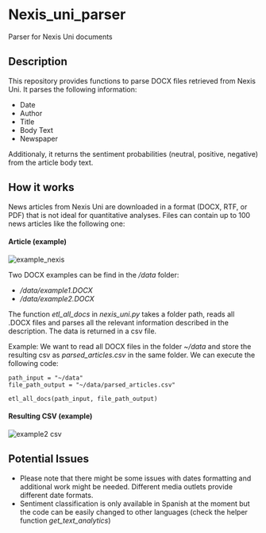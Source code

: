 # Nexis_uni_parser
Parser for Nexis Uni documents

## Description
This repository provides functions to parse DOCX files retrieved from Nexis Uni. It parses the following information:
- Date
- Author
- Title
- Body Text
- Newspaper

Additionaly, it returns the sentiment probabilities (neutral, positive, negative) from the article body text.

## How it works

News articles from Nexis Uni are downloaded in a format (DOCX, RTF, or PDF) that is not ideal for quantitative analyses. Files can contain up to 100 news articles like the following one:

#### Article (example)
![example_nexis](https://user-images.githubusercontent.com/89941958/180215674-1fb58d44-fad9-42fb-b2b9-4dba76966756.jpg)

Two DOCX examples can be find in the */data* folder:
- */data/example1.DOCX*
- */data/example2.DOCX*

The function *etl_all_docs* in *nexis_uni.py* takes a folder path, reads all .DOCX files and parses all the relevant information described in the description. The data is returned in a csv file. 

Example:
We want to read all DOCX files in the folder *~/data* and  store the resulting csv as *parsed_articles.csv* in the same folder. We can execute the following code:
```
path_input = "~/data"
file_path_output = "~/data/parsed_articles.csv"

etl_all_docs(path_input, file_path_output)
```

#### Resulting CSV (example)
![example2 csv](https://user-images.githubusercontent.com/89941958/180220563-8b754ca4-6d10-46c6-80ee-4c418cc5153f.jpg)

## Potential Issues 
- Please note that there might be some issues with dates formatting and additional work might be needed. Different media outlets provide different date formats.
- Sentiment classification is only available in Spanish at the moment but the code can be easily changed to other languages (check the helper function *get_text_analytics*)



